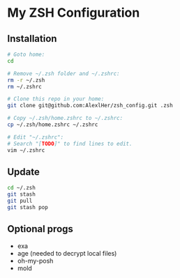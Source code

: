 # My ZSH Configuration
## Installation

```zsh
# Goto home:
cd

# Remove ~/.zsh folder and ~/.zshrc:
rm -r ~/.zsh
rm ~/.zshrc

# Clone this repo in your home:
git clone git@github.com:AlexlHer/zsh_config.git .zsh

# Copy ~/.zsh/home.zshrc to ~/.zshrc:
cp ~/.zsh/home.zshrc ~/.zshrc

# Edit "~/.zshrc":
# Search "[TODO]" to find lines to edit.
vim ~/.zshrc
```

## Update
```zsh
cd ~/.zsh
git stash
git pull
git stash pop
```

## Optional progs
- exa
- age (needed to decrypt local files)
- oh-my-posh
- mold
